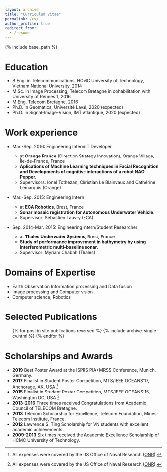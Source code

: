 ```yaml
---
layout: archive
title: "Curriculum Vitae"
permalink: /cv/
author_profile: true
redirect_from:
  - /resume
---
```


{% include base_path %}

Education
======
* B.Eng. in Telecommunications, HCMC University of Technology, Vietnam National University, 2014
* M.Sc. in Image Processing, Telecom Bretagne in cohabilitation with University of Rennes 1, 2016
* M.Eng. Telecom Bretagne, 2016
* Ph.D. in Geomatics, Université Laval, 2020 (expected)
* Ph.D. in Signal-Image-Vision, IMT Atlantique, 2020 (expected)

Work experience
======
* Mar.-Sep. 2016: Engineering Intern/IT Developer
  * at **Orange France** (Direction Strategy Innovation), Orange Village, Île-de-France, France
  * **Aplications of Machine Learning techniques in Facial Recognition and Developments of cognitive interactions of a robot NAO Pepper.**
  * Supervisors: Ionel Tothezan, Christian Le Blainvaux and Cathérine Lemarquis (Orange)

* Mar.-Sep. 2015: Engineering Intern
  * at **ECA Robotics**, Brest, France
  * **Sonar mosaic registration for Autonomous Underwater Vehicle.**
  * Supervisor: Sébastien Tauvry (ECA)

* Sep. 2014-Mar. 2015: Engineering Intern/Student Researcher
  * at **Thales Underwater Systems**, Brest, France
  * **Study of performance improvement in bathymetry by using interferometric multi-baseline sonar.**
  * Supervisor: Myriam Chabah (Thales)
 

Domains of Expertise
======
* Earth Observation Information processing and Data fusion
* Image processing and Computer vision
* Computer science, Robotics

Selected Publications
======
  <ul>{% for post in site.publications reversed %}
    {% include archive-single-cv.html %}
  {% endfor %}</ul>
  
Scholarships and Awards
======
- **2019** Best Poster Award at the ISPRS PIA+MRSS Conference, Munich, Germany.
- **2017** Finalist in Student Poster Competition, MTS/IEEE OCEANS’17, Anchorage, AK, USA [^*]
- **2015** Finalist in Student Poster Competition, MTS/IEEE OCEANS’15, Washington DC, USA [^*]
- **2013-2016** Three times received Congratulations from Academic Council of TELECOM Bretagne.
- **2013** Telecom Scholarship for Excellence, Telecom Foundation, Mines-Telecom Institute, France.
- **2012** Lawrence S. Ting Scholarship for VN students with excellent academic achievements. 
- **2009-2013** Six times received the Academic Excellence Scholarship of HCMC University of Technology.

[^*]: All expenses were covered by the US Office of Naval Research ([ONR](https://www.onr.navy.mil)).
<!-- Talks
======
  <ul>{% for post in site.talks %}
    {% include archive-single-talk-cv.html %}
  {% endfor %}</ul>
  
Teaching
======
  <ul>{% for post in site.teaching %}
    {% include archive-single-cv.html %}
  {% endfor %}</ul> -->
  
